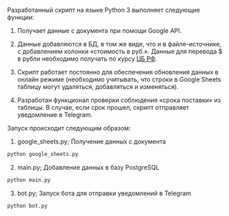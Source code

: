 Разработанный скрипт на языке Python 3 выполняет следующие функции:

1. Получает данные с документа при помощи Google API.

2. Данные добавляются в БД, в том же виде, что и в файле–источнике, с добавлением колонки «стоимость в руб.». Данные для перевода $ в рубли необходимо получать по курсу [ЦБ РФ](https://www.cbr.ru/development/SXML/).
    
3. Скрипт работает постоянно для обеспечения обновления данных в онлайн режиме (необходимо учитывать, что строки в Google Sheets таблицу могут удаляться, добавляться и изменяться).

4. Разработан функционал проверки соблюдения «срока поставки» из таблицы. В случае, если срок прошел, скрипт отправляет уведомление в Telegram.

Запуск происходит следующим образом:
1. google_sheets.py;
Получение данных с документа
```sh
python google_sheets.py
```
2. main.py;
Добавление данных в базу PostgreSQL
```sh
python main.py
```
3. bot.py;
Запуск бота для отправки уведомлений в Telegram
```sh
python bot.py
```